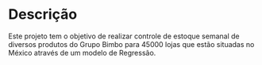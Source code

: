 # Descrição
Este projeto tem o objetivo de realizar controle de estoque semanal de diversos produtos do Grupo Bimbo para 45000 lojas que estão situadas no México através de um modelo de Regressão.
